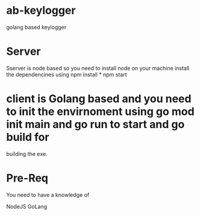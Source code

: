 # ab-keylogger
golang based keylogger

# Server
Sserver is node based so you need to install node on your machine 
install the dependencines using npm install * npm start

# client is Golang based and you need to init the envirnoment using go mod init main and go run to start and go build for 
building the exe.



# Pre-Req
You need to have a knowledge of 

NodeJS
GoLang

